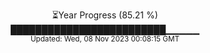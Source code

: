 <p align="center">
⏳Year Progress (85.21 %) <br>
█████████████████████████▁▁▁▁▁ <br>
<sub>Updated: Wed, 08 Nov 2023 00:08:15 GMT</sub>
</p>

